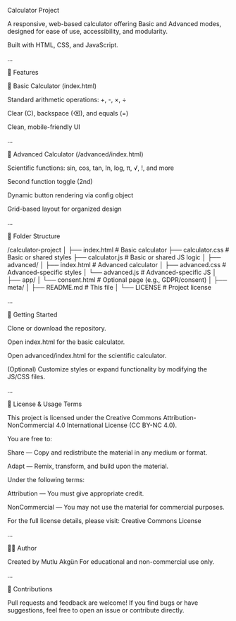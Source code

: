 Calculator Project

A responsive, web-based calculator offering Basic and Advanced modes, designed for ease of use, accessibility, and modularity.

Built with HTML, CSS, and JavaScript.

...

🧮 Features

🔹 Basic Calculator (index.html)

Standard arithmetic operations: +, -, ×, ÷

Clear (C), backspace (⌫), and equals (=)

Clean, mobile-friendly UI

...

🔸 Advanced Calculator (/advanced/index.html)

Scientific functions: sin, cos, tan, ln, log, π, √, !, and more

Second function toggle (2nd)

Dynamic button rendering via config object

Grid-based layout for organized design

...

📁 Folder Structure

/calculator-project
│
├── index.html        # Basic calculator
├── calculator.css    # Basic or shared styles
├── calculator.js     # Basic or shared JS logic
│
├── advanced/
│   ├── index.html    # Advanced calculator
│   ├── advanced.css  # Advanced-specific styles
│   └── advanced.js   # Advanced-specific JS
│
├── app/
│   └── consent.html  # Optional page (e.g., GDPR/consent)
│
├── meta/
│   ├── README.md     # This file
│   └── LICENSE       # Project license

...

🚀 Getting Started

Clone or download the repository.

Open index.html for the basic calculator.

Open advanced/index.html for the scientific calculator.

(Optional) Customize styles or expand functionality by modifying the JS/CSS files.

...

📜 License & Usage Terms

This project is licensed under the Creative Commons Attribution-NonCommercial 4.0 International License (CC BY-NC 4.0).

You are free to:

Share — Copy and redistribute the material in any medium or format.

Adapt — Remix, transform, and build upon the material.

Under the following terms:

Attribution — You must give appropriate credit.

NonCommercial — You may not use the material for commercial purposes.

For the full license details, please visit: Creative Commons License

...

👨‍💻 Author

Created by Mutlu Akgün
For educational and non-commercial use only.

...

🙌 Contributions

Pull requests and feedback are welcome!
If you find bugs or have suggestions, feel free to open an issue or contribute directly.
